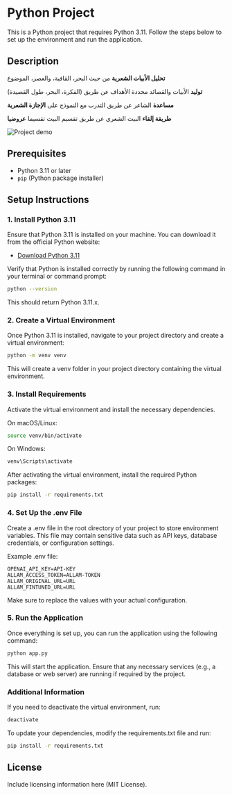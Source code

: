 # Python Project

This is a Python project that requires Python 3.11. Follow the steps below to set up the environment and run the application.

## Description

**تحليل الأبيات الشعرية** من حيث البحر، القافية، والعصر، الموضوع

**توليد** الأبيات والقصائد محددة الأهداف عن طريق (الفكرة، البحر، طول القصيدة)

**مساعدة** الشاعر عن طريق التدرب مع النموذج على **الإجازة الشعرية**

**طريقة إلقاء** البيت الشعري عن طريق تقسيم البيت تقسيما **عروضيا** 

![Project demo](./images/Demo.gif)
## Prerequisites

- Python 3.11 or later
- `pip` (Python package installer)

## Setup Instructions

### 1. Install Python 3.11
Ensure that Python 3.11 is installed on your machine. You can download it from the official Python website:

- [Download Python 3.11](https://www.python.org/downloads/release/python-3110/)

Verify that Python is installed correctly by running the following command in your terminal or command prompt:

```bash
python --version
```
This should return Python 3.11.x.

### 2. Create a Virtual Environment
Once Python 3.11 is installed, navigate to your project directory and create a virtual environment:

```bash
python -m venv venv
```
This will create a venv folder in your project directory containing the virtual environment.

### 3. Install Requirements
Activate the virtual environment and install the necessary dependencies.

On macOS/Linux:
```bash
source venv/bin/activate
```
On Windows:
```bash
venv\Scripts\activate
```
After activating the virtual environment, install the required Python packages:

```bash
pip install -r requirements.txt
```
### 4. Set Up the .env File
Create a .env file in the root directory of your project to store environment variables. This file may contain sensitive data such as API keys, database credentials, or configuration settings.

Example .env file:

```env
OPENAI_API_KEY=API-KEY
ALLAM_ACCESS_TOKEN=ALLAM-TOKEN
ALLAM_ORIGINAL_URL=URL
ALLAM_FINTUNED_URL=URL
```
Make sure to replace the values with your actual configuration.

### 5. Run the Application
Once everything is set up, you can run the application using the following command:

```bash
python app.py
```
This will start the application. Ensure that any necessary services (e.g., a database or web server) are running if required by the project.

### Additional Information
If you need to deactivate the virtual environment, run:

```bash
deactivate
```

To update your dependencies, modify the requirements.txt file and run:
```bash
pip install -r requirements.txt
```
## License
Include licensing information here (MIT License).